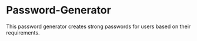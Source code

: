 # Password-Generator
This password generator creates strong passwords for users based on their requirements. 

